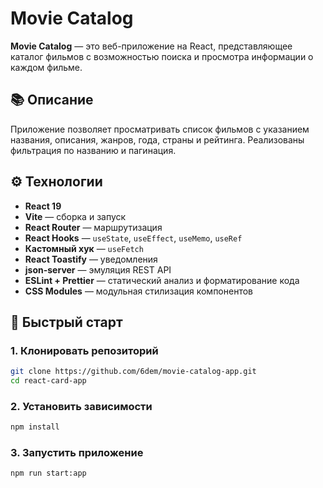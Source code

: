 # Movie Catalog

**Movie Catalog** — это веб-приложение на React, представляющее каталог фильмов с возможностью поиска и просмотра информации о каждом фильме.

## 📚 Описание

Приложение позволяет просматривать список фильмов с указанием названия, описания, жанров, года, страны и рейтинга. Реализованы фильтрация по названию и пагинация.

## ⚙️ Технологии

* **React 19**
* **Vite** — сборка и запуск
* **React Router** — маршрутизация
* **React Hooks** — `useState`, `useEffect`, `useMemo`, `useRef`
* **Кастомный хук** — `useFetch`
* **React Toastify** — уведомления
* **json-server** — эмуляция REST API
* **ESLint + Prettier** — статический анализ и форматирование кода
* **CSS Modules** — модульная стилизация компонентов

## 🚀 Быстрый старт

### 1. Клонировать репозиторий

```bash
git clone https://github.com/6dem/movie-catalog-app.git
cd react-card-app
```

### 2. Установить зависимости

```bash
npm install
```

### 3. Запустить приложение

```bash
npm run start:app
```